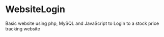 # WebsiteLogin
Basic website using php, MySQL and JavaScript to Login to a stock price tracking website
